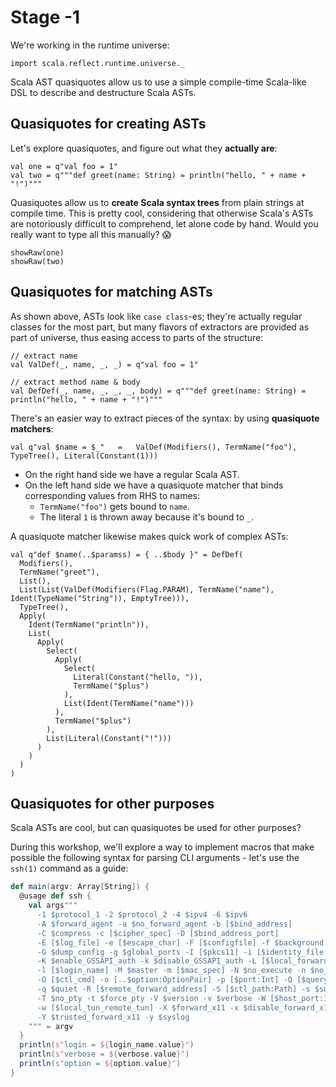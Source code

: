 # Stage -1

We're working in the runtime universe:

```tut
import scala.reflect.runtime.universe._
```

Scala AST quasiquotes allow us to use a simple compile-time Scala-like DSL to
describe and destructure Scala ASTs.

## Quasiquotes for creating ASTs

Let's explore quasiquotes, and figure out what they **actually are**:

```tut
val one = q"val foo = 1"
val two = q"""def greet(name: String) = println("hello, " + name + "!")"""
```

Quasiquotes allow us to **create Scala syntax trees** from plain strings at
compile time. This is pretty cool, considering that otherwise Scala's ASTs are
notoriously difficult to comprehend, let alone code by hand. Would you really
want to type all this manually? 😱

```tut
showRaw(one)
showRaw(two)
```

## Quasiquotes for matching ASTs

As shown above, ASTs look like `case class`-es; they're actually regular
classes for the most part, but many flavors of extractors are provided as part
of universe, thus easing access to parts of the structure:

```tut
// extract name
val ValDef(_, name, _, _) = q"val foo = 1"
```

```tut
// extract method name & body
val DefDef(_, name, _, _, _, body) = q"""def greet(name: String) = println("hello, " + name + "!")"""
```

There's an easier way to extract pieces of the syntax: by using **quasiquote
matchers**:

```tut
val q"val $name = $_"   =   ValDef(Modifiers(), TermName("foo"), TypeTree(), Literal(Constant(1)))
```

- On the right hand side we have a regular Scala AST.
- On the left hand side we have a quasiquote matcher that binds corresponding
  values from RHS to names:
  - `TermName("foo")` gets bound to `name`.
  - The literal `1` is thrown away because it's bound to `_`.

A quasiquote matcher likewise makes quick work of complex ASTs:

```tut
val q"def $name(..$paramss) = { ..$body }" = DefDef(
  Modifiers(),
  TermName("greet"),
  List(),
  List(List(ValDef(Modifiers(Flag.PARAM), TermName("name"), Ident(TypeName("String")), EmptyTree))),
  TypeTree(),
  Apply(
    Ident(TermName("println")),
    List(
      Apply(
        Select(
          Apply(
            Select(
              Literal(Constant("hello, ")),
              TermName("$plus")
            ),
            List(Ident(TermName("name")))
          ),
          TermName("$plus")
        ),
        List(Literal(Constant("!")))
      )
    )
  )
)
```

## Quasiquotes for other purposes

Scala ASTs are cool, but can quasiquotes be used for other purposes?

During this workshop, we'll explore a way to implement macros that make
possible the following syntax for parsing CLI arguments - let's use the
`ssh(1)` command as a guide:

```scala
def main(argv: Array[String]) {
  @usage def ssh {
    val args"""
      -1 $protocol_1 -2 $protocol_2 -4 $ipv4 -6 $ipv6
      -A $forward_agent -a $no_forward_agent -b [$bind_address]
      -C $compress -c [$cipher_spec] -D [$bind_address_port]
      -E [$log_file] -e [$escape_char] -F [$configfile] -f $background
      -G $dump_config -g $global_ports -I [$pkcs11] -i [$identity_file:Path]
      -K $enable_GSSAPI_auth -k $disable_GSSAPI_auth -L [$local_forward_address]
      -l [$login_name] -M $master -m [$mac_spec] -N $no_execute -n $no_stdin
      -O [$ctl_cmd] -o [..$option:OptionPair] -p [$port:Int] -Q [$query_option]
      -q $quiet -R [$remote_forward_address] -S [$ctl_path:Path] -s $subsystem
      -T $no_pty -t $force_pty -V $version -v $verbose -W [$host_port:Int]
      -w [$local_tun_remote_tun] -X $forward_x11 -x $disable_forward_x11
      -Y $trusted_forward_x11 -y $syslog
    """ = argv
  }
  println(s"login = ${login_name.value}")
  println(s"verbose = ${verbose.value}")
  println(s"option = ${option.value}")
}
```

